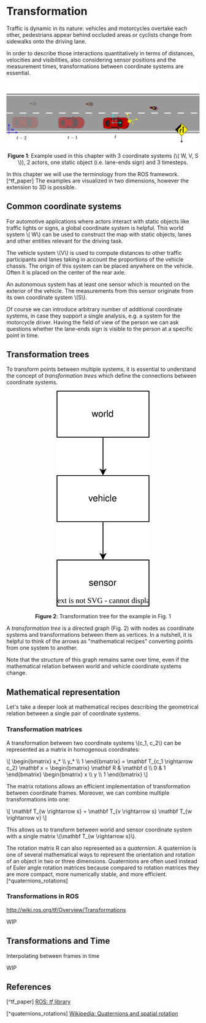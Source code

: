 # Transformation

Traffic is dynamic in its nature: vehicles and motorcycles overtake each other, pedestrians appear behind occluded areas or cyclists change from sidewalks onto the driving lane.

In order to describe those interactions quantitatively in terms of distances, velocities and visibilities, also considering sensor positions and the measurement times, transformations between coordinate systems are essential.

![transformation_intro](transformation_intro.svg)

<figcaption><center>

**Figure 1**: Example used in this chapter with 3 coordinate systems (\\( W, V, S \\)), 2 actors, one static object (i.e. lane-ends sign) and 3 timesteps.

</center></figcaption>

In this chapter we will use the terminology from the ROS framework.[^tf_paper] The examples are visualized in two dimensions, however the extension to 3D is possible.

## Common coordinate systems

For automotive applications where actors interact with static objects like traffic lights or signs, a global coordinate system is helpful. 
This world system \\( W\\) can be used to construct the map with static objects, lanes and other entities relevant for the driving task.

The vehicle system \\(V\\) is used to compute distances to other traffic participants and lanes taking in account the proportions of the vehicle chassis.
The origin of this system can be placed anywhere on the vehicle. Often it is placed on the center of the rear axle.

An autonomous system has at least one sensor which is mounted on the exterior of the vehicle. The measurements from this sensor originate from its own coordinate system \\(S\\).

Of course we can introduce arbitrary number of additional coordinate systems, in case they support a single analysis, e.g. a system for the motorcycle driver.
Having the field of view of the person we can ask questions whether the lane-ends sign is visible to the person at a specific point in time.

## Transformation trees

To transform points between multiple systems, it is essential to understand the concept of *transformation trees* which define the connections between coordinate systems.

<p align="center">
  <img src="tf-tree.svg" />
</p>

<figcaption><center>

**Figure 2**: Transformation tree for the example in Fig. 1

</center></figcaption>

A *transformation tree* is a directed graph (Fig. 2) with nodes as coordinate systems and transformations between them as vertices. 
In a nutshell, it is helpful to think of the arrows as "mathematical recipes" converting points from one system to another.

Note that the structure of this graph remains same over time, even if the mathematical relation between world and vehicle coordinate systems change.

## Mathematical representation

Let's take a deeper look at mathematical recipes describing the geometrical relation between a single pair of coordinate systems.

### Transformation matrices

A transformation between two coordinate systems \\(c_1, c_2\\) can be represented as a matrix in homogenous coordinates:

\\[
\begin{bmatrix}
x_* \\\\
y_* \\\\
1
\end{bmatrix} = \mathbf T_{c_1 \rightarrow c_2} \mathbf x =
\begin{bmatrix}
\mathbf R & \mathbf d \\\\
0 & 1
\end{bmatrix} \begin{bmatrix}
x \\\\
y \\\\
1
\end{bmatrix}
\\]

The matrix rotations allows an efficient implementation of transformation between coordinate frames. Moreover, we can combine multiple transformations into one:

\\[
\mathbf T_{w \rightarrow s} = \mathbf T_{v \rightarrow s} \mathbf T_{w \rightarrow v}
\\]

This allows us to transform between world and sensor coordinate system with a single matrix \\(\mathbf T_{w \rightarrow s}\\).

The rotation matrix R can also represented as a *quaternion*. A quaternion is one of several mathematical ways to represent the orientation and rotation of an object in two or three dimensions. Quaternions are often used instead of Euler angle rotation matrices because compared to rotation matrices they are more compact, more numerically stable, and more efficient.[^quaternions_rotations]

### Transformations in ROS

http://wiki.ros.org/tf/Overview/Transformations

WIP


## Transformations and Time 

Interpolating between frames in time

WIP

## References

[^tf_paper] [ROS: *tf* library](http://wiki.ros.org/tf)

[^quaternions_rotations] [Wikipedia: Quaternions and spatial rotation](https://en.wikipedia.org/wiki/Quaternions_and_spatial_rotation)